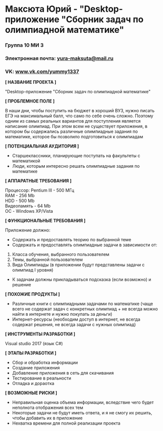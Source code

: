 # Максюта Юрий - "Desktop-приложение "Сборник задач по олимпиадной математике"

### Группа 10 МИ 3
### Электронная почта: yura-maksuta@mail.ru
### VK: www.vk.com/yummy1337


**[ НАЗВАНИЕ ПРОЕКТА ]**

"Desktop-приложение "Сборник задач по олимпиадной математике"

**[ ПРОБЛЕМНОЕ ПОЛЕ ]**

В наши дни, чтобы поступить на бюджет в хороший ВУЗ, нужно писать ЕГЭ на максимальный балл, что само по себе очень сложно.
Поэтому одним из самых реальных вариантов для поступления является написание олимпиад.
При этом всем не существует приложения, в котором бы содержались различные олимпиадные задания по математике, которое бы позволило подготовиться к олимпиадам

**[ ПОТЕНЦИАЛЬНАЯ АУДИТОРИЯ ]**

+ Старшеклассники, планирующие поступать на факультеты с математикой
+ Люди, которым интересно решать олимпиадные задания по математике

**[ АППАРАТНЫЕ ТРЕБОВАНИЯ ]** 

Процессор: Pentium III - 500 МГц <br>
RAM - 256 Mb <br>
HDD - 500 Mb <br>
Видеопамять - 64 Mb <br>
ОС - Windows XP/Vista <br>

**[ ФУНКЦИОНАЛЬНЫЕ ТРЕБОВАНИЯ ]**

Приложение должно:
+ Содержать и предоставлять теорию по выбранной теме
+ Содержать и предоставлять олимпиадные задачи в зависимости от:
1) Класса обучения, выбранного пользователем
2) Темы, выбранной пользователем
3) Вида Олимпиады (в приложении будут представлены задачи с олимпиад I уровня)
+ К задачам должны прикладываться подсказка (если возможно) и решение
  
**[ ПОХОЖИЕ ПРОДУКТЫ ]**

+ Различные книги с олимпиадными задачами по математике (чаще всего не содержат задач с конкретных олимпиад + не всегда можно найти в интернете и нужно покупать за деньги)
+ Интернет-ресурсы (необходим доступ в интернет, не всегда содержат решения, не всегда задачи с нужных олимпиад)


**[ ИНСТРУМЕНТЫ РАЗРАБОТКИ ]**

Visual studio 2017 (язык C#)

**[ ЭТАПЫ РАЗРАБОТКИ ]**

  + Сбор и обработка информации
  + Создание приложения
  + Добавление приложения в сеть для скачивания
  + Тестирование в реальности
  + Отладка и дораотка
  
 **[ ВОЗМОЖНЫЕ РИСКИ ]**
 
  + Неправильная оценка объема информации, вследствие чего будет неполнота отображения всех тем
  + Некоторые задачи не будут иметь ответа, и я не смогу их решить, чтобы добавить их в приложение
  + Нехватка времени для полной реализации проекта
